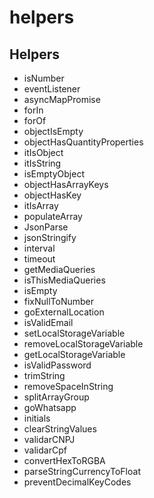 # helpers

## Helpers

- isNumber
- eventListener
- asyncMapPromise
- forIn
- forOf
- objectIsEmpty
- objectHasQuantityProperties
- itIsObject
- itIsString
- isEmptyObject
- objectHasArrayKeys
- objectHasKey
- itIsArray
- populateArray
- JsonParse
- jsonStringify
- interval
- timeout
- getMediaQueries
- isThisMediaQueries
- isEmpty
- fixNullToNumber
- goExternalLocation
- isValidEmail
- setLocalStorageVariable
- removeLocalStorageVariable
- getLocalStorageVariable
- isValidPassword
- trimString
- removeSpaceInString
- splitArrayGroup
- goWhatsapp
- initials
- clearStringValues
- validarCNPJ
- validarCpf
- convertHexToRGBA
- parseStringCurrencyToFloat
- preventDecimalKeyCodes
